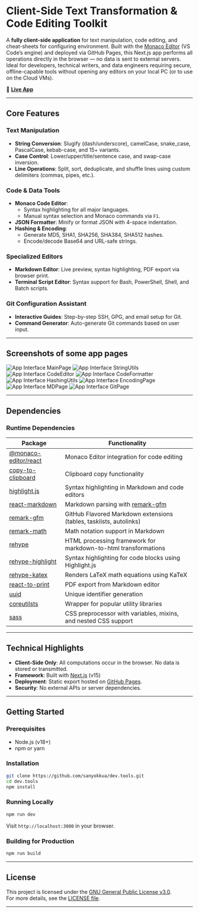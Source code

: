 # Client-Side Text Transformation & Code Editing Toolkit

A **fully client-side application** for text manipulation, code editing, and cheat-sheets for configuring environment.
Built with the [Monaco Editor](https://microsoft.github.io/monaco-editor/) (VS Code’s engine) and deployed via GitHub
Pages, this Next.js app performs all operations directly in the browser — no data is sent to external servers.
Ideal for developers, technical writers, and data engineers requiring secure, offline-capable tools without opening any
editors on your local PC (or to use on the Cloud VMs).

🔗 **[Live App](https://sanyokkua.github.io/dev.tools/)**

---

## Core Features

### **Text Manipulation**

- **String Conversion**: Slugify (dash/underscore), camelCase, snake_case, PascalCase, kebab-case, and 15+ variants.
- **Case Control**: Lower/upper/title/sentence case, and swap-case inversion.
- **Line Operations**: Split, sort, deduplicate, and shuffle lines using custom delimiters (commas, pipes, etc.).

### **Code & Data Tools**

- **Monaco Code Editor**:
    - Syntax highlighting for all major languages.
    - Manual syntax selection and Monaco commands via `F1`.
- **JSON Formatter**: Minify or format JSON with 4-space indentation.
- **Hashing & Encoding**:
    - Generate MD5, SHA1, SHA256, SHA384, SHA512 hashes.
    - Encode/decode Base64 and URL-safe strings.

### **Specialized Editors**

- **Markdown Editor**: Live preview, syntax highlighting, PDF export via browser print.
- **Terminal Script Editor**: Syntax support for Bash, PowerShell, Shell, and Batch scripts.

### **Git Configuration Assistant**

- **Interactive Guides**: Step-by-step SSH, GPG, and email setup for Git.
- **Command Generator**: Auto-generate Git commands based on user input.

---

## Screenshots of some app pages

![App Interface MainPage](docs/MainPage.png)
![App Interface StringUtils](docs/StringUtils.png)
![App Interface CodeEditor](docs/CodeEditor.png)
![App Interface CodeFormatter](docs/CodeFormatter.png)
![App Interface HashingUtils](docs/HashingUtils.png)
![App Interface EncodingPage](docs/EncodingPage.png)
![App Interface MDPage](docs/MDPage.png)
![App Interface GitPage](docs/GitPage.png)

---

## Dependencies

### **Runtime Dependencies**

| Package                                                                    | Functionality                                                                |
| -------------------------------------------------------------------------- | ---------------------------------------------------------------------------- |
| [@monaco-editor/react](https://www.npmjs.com/package/@monaco-editor/react) | Monaco Editor integration for code editing                                   |
| [copy-to-clipboard](https://www.npmjs.com/package/copy-to-clipboard)       | Clipboard copy functionality                                                 |
| [highlight.js](https://highlightjs.org/)                                   | Syntax highlighting in Markdown and code editors                             |
| [react-markdown](https://www.npmjs.com/package/react-markdown)             | Markdown parsing with [remark-gfm](https://www.npmjs.com/package/remark-gfm) |
| [remark-gfm](https://www.npmjs.com/package/remark-gfm)                     | GitHub Flavored Markdown extensions (tables, tasklists, autolinks)           |
| [remark-math](https://www.npmjs.com/package/remark-math)                   | Math notation support in Markdown                                            |
| [rehype](https://www.npmjs.com/package/rehype)                             | HTML processing framework for markdown-to-html transformations               |
| [rehype-highlight](https://www.npmjs.com/package/rehype-highlight)         | Syntax highlighting for code blocks using Highlight.js                       |
| [rehype-katex](https://www.npmjs.com/package/rehype-katex)                 | Renders LaTeX math equations using KaTeX                                     |
| [react-to-print](https://www.npmjs.com/package/react-to-print)             | PDF export from Markdown editor                                              |
| [uuid](https://www.npmjs.com/package/uuid)                                 | Unique identifier generation                                                 |
| [coreutilsts](https://www.npmjs.com/package/coreutilsts)                   | Wrapper for popular utility libraries                                        |
| [sass](https://sass-lang.com/)                                             | CSS preprocessor with variables, mixins, and nested CSS support              |

---

## Technical Highlights

- **Client-Side Only**: All computations occur in the browser. No data is stored or transmitted.
- **Framework**: Built with [Next.js](https://nextjs.org/) (v15)
- **Deployment**: Static export hosted on [GitHub Pages](https://pages.github.com/).
- **Security**: No external APIs or server dependencies.

---

## Getting Started

### **Prerequisites**

- Node.js (v18+)
- npm or yarn

### **Installation**

```bash
git clone https://github.com/sanyokkua/dev.tools.git
cd dev.tools
npm install
```

### **Running Locally**

```bash
npm run dev
```

Visit `http://localhost:3000` in your browser.

### **Building for Production**

```bash
npm run build
```

---

## License

This project is licensed under the [GNU General Public License v3.0](LICENSE).  
For more details, see the [LICENSE file](LICENSE).

---
